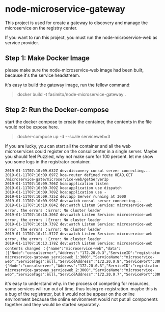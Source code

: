 # node-microservice-gateway

This project is used for create a gateway to discovery and manage the microservice on the registry center.

If you want to run this project, you must run the node-microservice-web as service provider.

## Step 1: Make Docker Image

please make sure the node-microservice-web image had been built, because it's the service headstream. 

it's easy to build the gateway image, run the fellow command:
>docker build -t fasimito/node-microservice-gateway .

## Step 2: Run the Docker-compose

start the docker compose to create the container, the contents in the file would not be expose here.

>docker-compose up -d --scale serviceweb=3

If you are lucky, you can start all the container and all the web microservices could register on the consul center in a single server.
Maybe you should feel Puzzled, why not make sure for 100 percent. let me show you some logs in the registrator container.
```
2019-01-11T07:10:09.632Z dev:discovery consul server connecting...
2019-01-11T07:10:09.697Z koa-router defined route HEAD,GET /microservice-gate/microservice-web/getServerIp
2019-01-11T07:10:09.706Z koa:application listen
2019-01-11T07:10:09.709Z koa:application use dispatch
2019-01-11T07:10:09.709Z koa:application use -
2019-01-11T07:10:09.725Z dev:app Server running at 3000
2019-01-11T07:10:09.993Z dev:watch consul server connecting...
2019-01-11T07:10:10.084Z dev:watch Listen Service: microservice-web error, the errors ：Error: No cluster leader
2019-01-11T07:10:10.306Z dev:watch Listen Service: microservice-web error, the errors ：Error: No cluster leader
2019-01-11T07:10:10.739Z dev:watch Listen Service: microservice-web error, the errors ：Error: No cluster leader
2019-01-11T07:10:11.572Z dev:watch Listen Service: microservice-web error, the errors ：Error: No cluster leader
2019-01-11T07:10:13.178Z dev:watch Listen Service: microservice-web contents changed ：{"name":"microservice-web","data":[{"Node":"consulserver","Address":"172.20.0.3","ServiceID":"registrator:node-microservice-gateway_serviceweb_1:3000","ServiceName":"microservice-web","ServiceTags":null,"ServiceAddress":"172.20.0.8","ServicePort":3000},{"Node":"consulserver","Address":"172.20.0.3","ServiceID":"registrator:node-microservice-gateway_serviceweb_2:3000","ServiceName":"microservice-web","ServiceTags":null,"ServiceAddress":"172.20.0.7","ServicePort":3000}]}

```
it's easy to understand why. in the process of competing for resources, some services will run out of time, thus losing re-registration. 
maybe this is a bug of the registrator, but it would not be appear on the online environment
because the online environment would not put all components together and they would be started separately.

